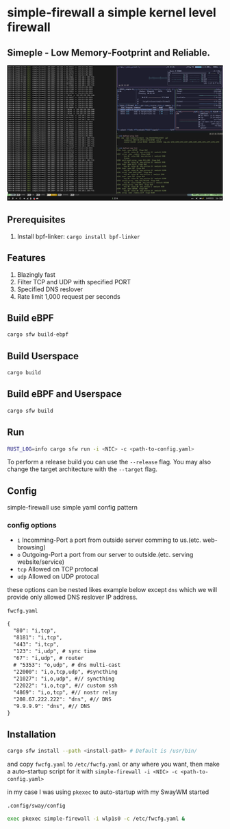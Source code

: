 # simple-firewall a simple kernel level firewall

## Simeple - Low Memory-Footprint and Reliable.

![ScreenShot](https://github.com/vazw/simple-firewall/blob/main/screenshot/screenshot.png)

## Prerequisites

1. Install bpf-linker: `cargo install bpf-linker`

## Features

1. Blazingly fast
2. Filter TCP and UDP with specified PORT
3. Specified DNS reslover
4. Rate limit 1,000 request per seconds

## Build eBPF

```bash
cargo sfw build-ebpf
```

## Build Userspace

```bash
cargo build
```

## Build eBPF and Userspace

```bash
cargo sfw build
```

## Run

```bash
RUST_LOG=info cargo sfw run -i <NIC> -c <path-to-config.yaml>
```

To perform a release build you can use the `--release` flag.
You may also change the target architecture with the `--target` flag.

## Config

simple-firewall use simple yaml config pattern

### config options

- `i` Incomming-Port a port from outside server comming to us.(etc. web-browsing)
- `o` Outgoing-Port a port from our server to outside.(etc. serving website/service)
- `tcp` Allowed on TCP protocal
- `udp` Allowed on UDP protocal

these options can be nested likes example below except `dns` which we will provide only allowed DNS reslover IP address.

`fwcfg.yaml`

```
{
  "80": "i,tcp",
  "8181": "i,tcp",
  "443": "i,tcp",
  "123": "i,udp", # sync time
  "67": "i,udp", # router
  # "5353": "o,udp", # dns multi-cast
  "22000": "i,o,tcp,udp", #syncthing
  "21027": "i,o,udp", #// syncthing
  "22022": "i,o,tcp", #// custom ssh
  "4869": "i,o,tcp", #// nostr relay
  "208.67.222.222": "dns", #// DNS
  "9.9.9.9": "dns", #// DNS
}
```

## Installation

```bash
cargo sfw install --path <install-path> # Default is /usr/bin/
```

and copy `fwcfg.yaml` to `/etc/fwcfg.yaml` or any where you want, then make a auto-startup script for it with `simple-firewall -i <NIC> -c <path-to-config.yaml>`

in my case I was using `pkexec` to auto-startup with my SwayWM started

`.config/sway/config`

```bash
exec pkexec simple-firewall -i wlp1s0 -c /etc/fwcfg.yaml &
```
